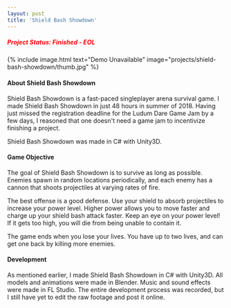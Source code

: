 ```yaml
---
layout: post
title: 'Shield Bash Showdown'
---
```

##### <span style="color:red">Project Status: Finished - EOL</span>

<!--TODO: Add link to demo-->
{% include image.html text="Demo Unavailable" image="projects/shield-bash-showdown/thumb.jpg" %}

#### About Shield Bash Showdown
Shield Bash Showdown is a fast-paced singleplayer arena survival game. I made Shield Bash Showdown in just 48 hours in summer of 2018. Having just missed the registration deadline for the Ludum Dare Game Jam by a few days, I reasoned that one doesn't need a game jam to incentivize finishing a project. 

Shield Bash Showdown was made in C# with Unity3D.

#### Game Objective
The goal of Shield Bash Showdown is to survive as long as possible. Enemies spawn in random locations periodically, and each enemy has a cannon that shoots projectiles at varying rates of fire.

The best offense is a good defense. Use your shield to absorb projectiles to increase your power level. Higher power allows you to move faster and charge up your shield bash attack faster. Keep an eye on your power level! If it gets too high, you will die from being unable to contain it.

The game ends when you lose your lives. You have up to two lives, and can get one back by killing more enemies.

#### Development
As mentioned earlier, I made Shield Bash Showdown in C# with Unity3D. All models and animations were made in Blender. Music and sound effects were made in FL Studio. The entire development process was recorded, but I still have yet to edit the raw footage and post it online.